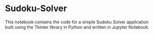 # Sudoku-Solver
This notebook contains the code for a simple Sudoku Solver application built using the Tkinter library in Python and written in Jupyter Notebook.
